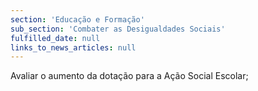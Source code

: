 ```yaml
---
section: 'Educação e Formação'
sub_section: 'Combater as Desigualdades Sociais'
fulfilled_date: null
links_to_news_articles: null
---
```


Avaliar o aumento da dotação para a Ação Social Escolar;